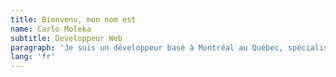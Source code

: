 ```yaml
---
title: Bienvenu, mon nom est
name: Carlo Moleka
subtitle: Developpeur Web
paragraph: 'Je suis un développeur basé à Montréal au Québec, spécialisé dans le développement Web.'
lang: 'fr'
---
```

